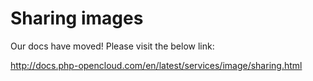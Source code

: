 # Sharing images

Our docs have moved! Please visit the below link:

http://docs.php-opencloud.com/en/latest/services/image/sharing.html
